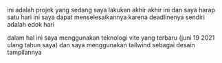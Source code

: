 ini adalah projek yang sedang saya lakukan akhir akhir ini dan saya harap satu hari ini saya dapat menselesaikannya karena deadlinenya sendiri adalah edok hari

dalam hal ini saya menggunakan teknologi vite yang terbaru (juni 19 2021 ulang tahun saya)
dan saya menggunakan tailwind sebagai desain tampilannya